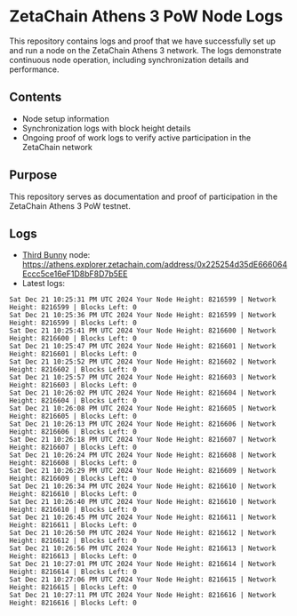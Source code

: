 # ZetaChain Athens 3 PoW Node Logs
This repository contains logs and proof that we have successfully set up and run a node on the ZetaChain Athens 3 network. The logs demonstrate continuous node operation, including synchronization details and performance.

## Contents
- Node setup information
- Synchronization logs with block height details
- Ongoing proof of work logs to verify active participation in the ZetaChain network

## Purpose
This repository serves as documentation and proof of participation in the ZetaChain Athens 3 PoW testnet.

## Logs

- [Third Bunny](https://thirdbunny.xyz/) node: https://athens.explorer.zetachain.com/address/0x225254d35dE666064Eccc5ce16eF1D8bF8D7b5EE
- Latest logs:
```
Sat Dec 21 10:25:31 PM UTC 2024 Your Node Height: 8216599 | Network Height: 8216599 | Blocks Left: 0
Sat Dec 21 10:25:36 PM UTC 2024 Your Node Height: 8216599 | Network Height: 8216599 | Blocks Left: 0
Sat Dec 21 10:25:41 PM UTC 2024 Your Node Height: 8216600 | Network Height: 8216600 | Blocks Left: 0
Sat Dec 21 10:25:47 PM UTC 2024 Your Node Height: 8216601 | Network Height: 8216601 | Blocks Left: 0
Sat Dec 21 10:25:52 PM UTC 2024 Your Node Height: 8216602 | Network Height: 8216602 | Blocks Left: 0
Sat Dec 21 10:25:57 PM UTC 2024 Your Node Height: 8216603 | Network Height: 8216603 | Blocks Left: 0
Sat Dec 21 10:26:02 PM UTC 2024 Your Node Height: 8216604 | Network Height: 8216604 | Blocks Left: 0
Sat Dec 21 10:26:08 PM UTC 2024 Your Node Height: 8216605 | Network Height: 8216605 | Blocks Left: 0
Sat Dec 21 10:26:13 PM UTC 2024 Your Node Height: 8216606 | Network Height: 8216606 | Blocks Left: 0
Sat Dec 21 10:26:18 PM UTC 2024 Your Node Height: 8216607 | Network Height: 8216607 | Blocks Left: 0
Sat Dec 21 10:26:24 PM UTC 2024 Your Node Height: 8216608 | Network Height: 8216608 | Blocks Left: 0
Sat Dec 21 10:26:29 PM UTC 2024 Your Node Height: 8216609 | Network Height: 8216609 | Blocks Left: 0
Sat Dec 21 10:26:34 PM UTC 2024 Your Node Height: 8216610 | Network Height: 8216610 | Blocks Left: 0
Sat Dec 21 10:26:40 PM UTC 2024 Your Node Height: 8216610 | Network Height: 8216610 | Blocks Left: 0
Sat Dec 21 10:26:45 PM UTC 2024 Your Node Height: 8216611 | Network Height: 8216611 | Blocks Left: 0
Sat Dec 21 10:26:50 PM UTC 2024 Your Node Height: 8216612 | Network Height: 8216612 | Blocks Left: 0
Sat Dec 21 10:26:56 PM UTC 2024 Your Node Height: 8216613 | Network Height: 8216613 | Blocks Left: 0
Sat Dec 21 10:27:01 PM UTC 2024 Your Node Height: 8216614 | Network Height: 8216614 | Blocks Left: 0
Sat Dec 21 10:27:06 PM UTC 2024 Your Node Height: 8216615 | Network Height: 8216615 | Blocks Left: 0
Sat Dec 21 10:27:11 PM UTC 2024 Your Node Height: 8216616 | Network Height: 8216616 | Blocks Left: 0
```
